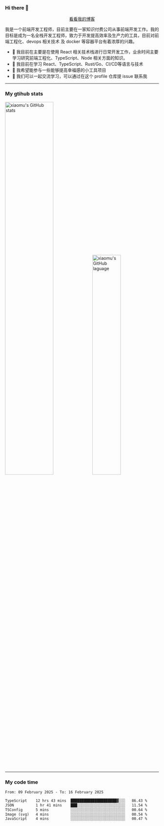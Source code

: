 ### Hi there 👋

<p align="center">
  <a href="https://blog.realjacket.fun">看看我的博客</a>
</p>

我是一个前端开发工程师，目前主要在一家知识付费公司从事前端开发工作。我的目标是成为一名全栈开发工程师，致力于开发提高效率及生产力的工具，目前对前端工程化、devops 相关技术 及 docker 等容器平台有着浓厚的兴趣。

- 🔭 我目前在主要是在使用 React 相关技术栈进行日常开发工作，业余时间主要学习研究前端工程化、TypeScript、Node 相关方面的知识。
- 🌱 我目前在学习 React、TypeScript、Rust/Go、CI/CD等语言与技术
- 👯 我希望能参与一些能够提高幸福感的小工具项目
- 💬 我们可以一起交流学习，可以通过在这个 profile 仓库提 issue 联系我

***

### My gtihub stats

<a><img src="https://github-readme-stats-git-masterrstaa-rickstaa.vercel.app/api?username=real-jacket&&show_icons=true" title="xiaomu's GitHub stats" alt="xiaomu's GitHub stats" style="width:56%;"/></a>
<a><img src="https://github-readme-stats-git-masterrstaa-rickstaa.vercel.app/api/top-langs/?username=real-jacket&layout=compact" title="xiaomu's GitHub laguage" alt="xiaomu's GitHub laguage" style="width:43%;"/><a/>

***

### My code time

<!--START_SECTION:waka-->

```txt
From: 09 February 2025 - To: 16 February 2025

TypeScript    12 hrs 43 mins  █████████████████████▓░░░   86.43 %
JSON          1 hr 41 mins    ███░░░░░░░░░░░░░░░░░░░░░░   11.54 %
TSConfig      5 mins          ░░░░░░░░░░░░░░░░░░░░░░░░░   00.64 %
Image (svg)   4 mins          ░░░░░░░░░░░░░░░░░░░░░░░░░   00.54 %
JavaScript    4 mins          ░░░░░░░░░░░░░░░░░░░░░░░░░   00.47 %
```

<!--END_SECTION:waka-->
